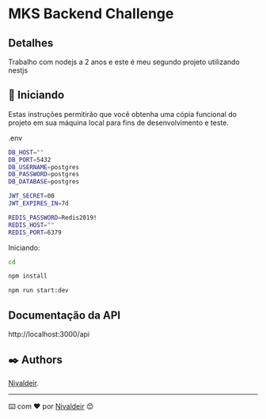 # MKS Backend Challenge

## Detalhes
Trabalho com nodejs a 2 anos e este é meu segundo projeto utilizando nestjs

## 🚀 Iniciando

Estas instruções permitirão que você obtenha uma cópia funcional do projeto em sua máquina local para fins de desenvolvimento e teste.

.env
```bash
DB_HOST=""
DB_PORT=5432
DB_USERNAME=postgres
DB_PASSWORD=postgres
DB_DATABASE=postgres

JWT_SECRET=00
JWT_EXPIRES_IN=7d

REDIS_PASSWORD=Redis2019!
REDIS_HOST=""
REDIS_PORT=6379
```
Iniciando:
```bash
cd 

npm install

npm run start:dev
```

## Documentação da API
http://localhost:3000/api

## ✒️ Authors

[Nivaldeir](https://github.com/nivaldeir).

---
⌨️ com ❤️ por [Nivaldeir](https://github.com/Nivaldeir) 😊
